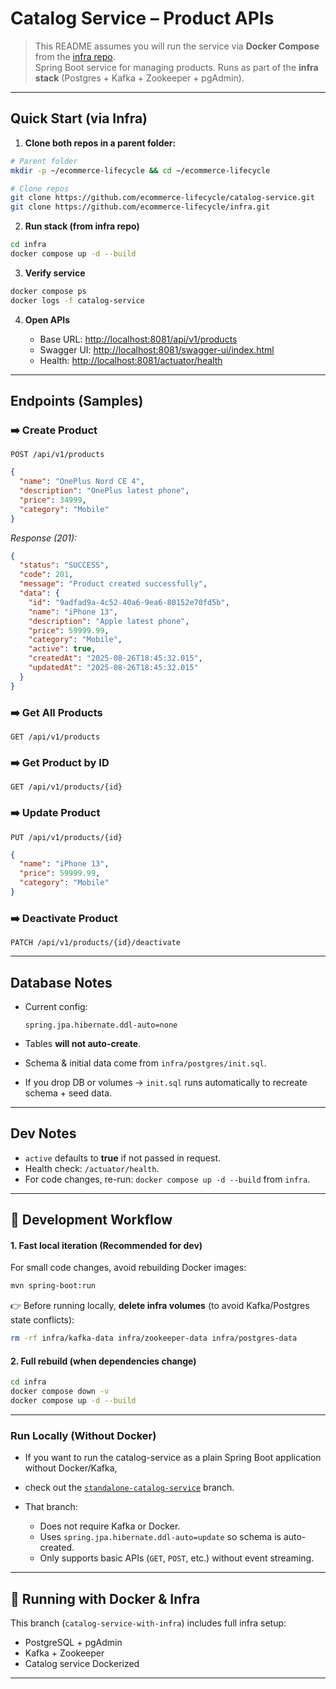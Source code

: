 # Catalog Service – Product APIs 

> This README assumes you will run the service via **Docker Compose** from the [infra repo](https://github.com/ecommerce-lifecycle/infra).  
> Spring Boot service for managing products. Runs as part of the **infra stack** (Postgres + Kafka + Zookeeper + pgAdmin).

---

## Quick Start (via Infra)

1) **Clone both repos in a parent folder:**
```bash
# Parent folder
mkdir -p ~/ecommerce-lifecycle && cd ~/ecommerce-lifecycle

# Clone repos
git clone https://github.com/ecommerce-lifecycle/catalog-service.git
git clone https://github.com/ecommerce-lifecycle/infra.git
````

2. **Run stack (from infra repo)**

```bash
cd infra
docker compose up -d --build
```

3. **Verify service**

```bash
docker compose ps
docker logs -f catalog-service
```

4. **Open APIs**

   * Base URL: [http://localhost:8081/api/v1/products](http://localhost:8081/api/v1/products)
   * Swagger UI: [http://localhost:8081/swagger-ui/index.html](http://localhost:8081/swagger-ui/index.html)
   * Health: [http://localhost:8081/actuator/health](http://localhost:8081/actuator/health)

---

## Endpoints (Samples)

### ➡️ Create Product

`POST /api/v1/products`

```json
{
  "name": "OnePlus Nord CE 4",
  "description": "OnePlus latest phone",
  "price": 34999,
  "category": "Mobile"
}
```

*Response (201):*

```json
{
  "status": "SUCCESS",
  "code": 201,
  "message": "Product created successfully",
  "data": {
    "id": "9adfad9a-4c52-40a6-9ea6-80152e70fd5b",
    "name": "iPhone 13",
    "description": "Apple latest phone",
    "price": 59999.99,
    "category": "Mobile",
    "active": true,
    "createdAt": "2025-08-26T18:45:32.015",
    "updatedAt": "2025-08-26T18:45:32.015"
  }
}
```

### ➡️ Get All Products

`GET /api/v1/products`

### ➡️ Get Product by ID

`GET /api/v1/products/{id}`

### ➡️ Update Product

`PUT /api/v1/products/{id}`

```json
{
  "name": "iPhone 13",
  "price": 59999.99,
  "category": "Mobile"
}
```

### ➡️ Deactivate Product

`PATCH /api/v1/products/{id}/deactivate`

---

## Database Notes

* Current config:

  ```properties
  spring.jpa.hibernate.ddl-auto=none
  ```
* Tables **will not auto-create**.
* Schema & initial data come from `infra/postgres/init.sql`.
* If you drop DB or volumes → `init.sql` runs automatically to recreate schema + seed data.

---

## Dev Notes

* `active` defaults to **true** if not passed in request.
* Health check: `/actuator/health`.
* For code changes, re-run: `docker compose up -d --build` from `infra`.

---

## 🔄 Development Workflow

#### 1. Fast local iteration (Recommended for dev)

For small code changes, avoid rebuilding Docker images:

```bash
mvn spring-boot:run
```

👉 Before running locally, **delete infra volumes** (to avoid Kafka/Postgres state conflicts):

```bash
rm -rf infra/kafka-data infra/zookeeper-data infra/postgres-data
```

#### 2. Full rebuild (when dependencies change)

```bash
cd infra
docker compose down -v
docker compose up -d --build
```

---

### Run Locally (Without Docker)

* If you want to run the catalog-service as a plain Spring Boot application without Docker/Kafka,
* check out the [`standalone-catalog-service`](https://github.com/ecommerce-lifecycle/catalog-service/tree/standalone-catalog-service) branch.

* That branch:
	- Does not require Kafka or Docker.
	- Uses `spring.jpa.hibernate.ddl-auto=update` so schema is auto-created.
	- Only supports basic APIs (`GET`, `POST`, etc.) without event streaming.

---

## 🐳 Running with Docker & Infra

This branch (`catalog-service-with-infra`) includes full infra setup:
- PostgreSQL + pgAdmin
- Kafka + Zookeeper
- Catalog service Dockerized

---